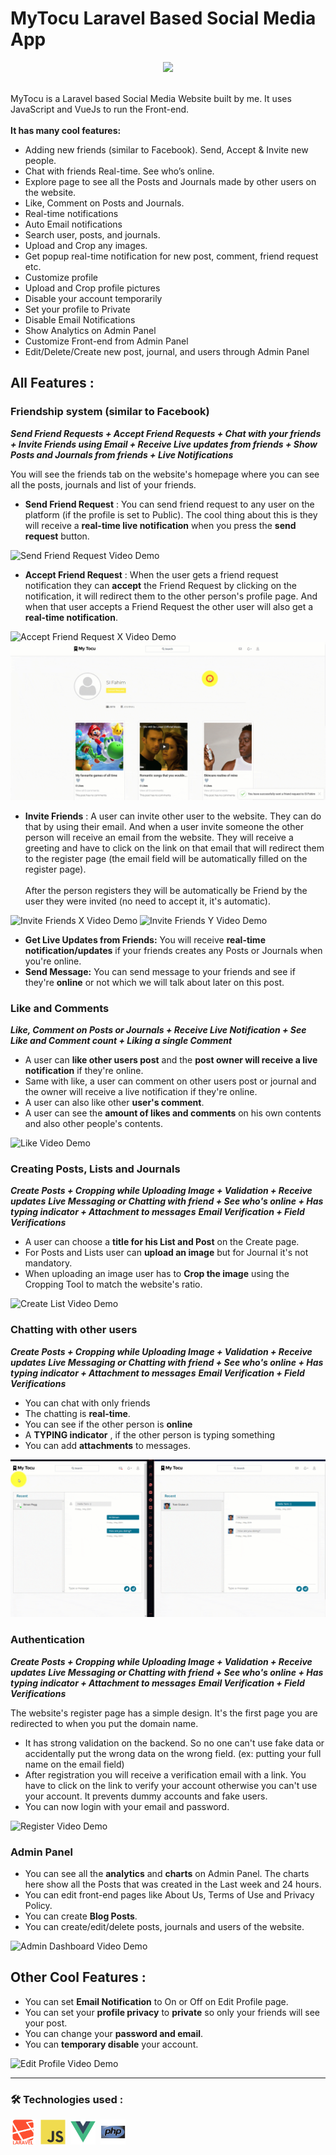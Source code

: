 # MyTocu Laravel Based Social Media App

<div id="header" align="center">
  <img src="https://raw.githubusercontent.com/spatie/laravel-permission/main/art/socialcard.png" />
</div>

<br>

MyTocu is a Laravel based Social Media Website built by me. It uses JavaScript and VueJs to run the Front-end. 
<br><br>
**It has many cool features:**
- Adding new friends (similar to Facebook). Send, Accept & Invite new people.
-	Chat with friends Real-time. See who’s online.
-	Explore page to see all the Posts and Journals made by other users on the website.
-	Like, Comment on Posts and Journals.
-	Real-time notifications
-	Auto Email notifications
-	Search user, posts, and journals.
-	Upload and Crop any images.
-	Get popup real-time notification for new post, comment, friend request etc.
-	Customize profile
-	Upload and Crop profile pictures
-	Disable your account temporarily
-	Set your profile to Private
-	Disable Email Notifications
-	Show Analytics on Admin Panel
-	Customize Front-end from Admin Panel
-	Edit/Delete/Create new post, journal, and users through Admin Panel

## All Features :

### Friendship system (similar to Facebook)

_**Send Friend Requests + Accept Friend Requests + Chat with your friends + Invite Friends using Email + Receive Live updates from friends + Show Posts and Journals from friends + Live Notifications**_

You will see the friends tab on the website&#39;s homepage where you can see all the posts, journals and list of your friends.

- **Send Friend Request** : You can send friend request to any user on the platform (if the profile is set to Public). The cool thing about this is they will receive a **real-time live notification** when you press the **send request** button.

![Send Friend Request Video Demo](/send_friend_request.gif)

- **Accept Friend Request** : When the user gets a friend request notification they can **accept** the Friend Request by clicking on the notification, it will redirect them to the other person&#39;s profile page. And when that user accepts a Friend Request the other user will also get a **real-time notification**.

![Accept Friend Request X Video Demo](/accept_friend_request_x.gif)
![Accept Friend Request Y Video Demo](/accept_friend_request_y.gif)

- **Invite Friends** : A user can invite other user to the website. They can do that by using their email. And when a user invite someone the other person will receive an email from the website. They will receive a greeting and have to click on the link on that email that will redirect them to the register page (the email field will be automatically filled on the register page). <br><br> After the person registers they will be automatically be Friend by the user they were invited (no need to accept it, it&#39;s automatic).

![Invite Friends X Video Demo](/invite_friend_x.gif)
![Invite Friends Y Video Demo](/invite_friend_y.gif)

- **Get Live Updates from Friends:** You will receive **real-time notification/updates** if your friends creates any Posts or Journals when you&#39;re online.
- **Send Message:** You can send message to your friends and see if they&#39;re **online** or not which we will talk about later on this post.

### Like and Comments

_**Like, Comment on Posts or Journals + Receive Live Notification + See Like and Comment count + Liking a single Comment**_

- A user can **like other users post** and the **post owner will receive a live notification** if they&#39;re online.
- Same with like, a user can comment on other users post or journal and the owner will receive a live notification if they&#39;re online.
- A user can also like other **user&#39;s comment**.
- A user can see the **amount of likes and comments** on his own contents and also other people&#39;s contents.

![Like Video Demo](/like.gif)

### Creating Posts, Lists and Journals

_**Create Posts + Cropping while Uploading Image + Validation + Receive updates**
**Live Messaging or Chatting with friend + See who&#39;s online + Has typing indicator + Attachment to messages**
**Email Verification + Field Verifications**_

- A user can choose a **title for his List and Post** on the Create page.
- For Posts and Lists user can **upload an image** but for Journal it&#39;s not mandatory.
- When uploading an image user has to **Crop the image** using the Cropping Tool to match the website&#39;s ratio.

![Create List Video Demo](/create_list.gif)

### Chatting with other users

_**Create Posts + Cropping while Uploading Image + Validation + Receive updates**
**Live Messaging or Chatting with friend + See who&#39;s online + Has typing indicator + Attachment to messages**
**Email Verification + Field Verifications**_

- You can chat with only friends
- The chatting is **real-time**.
- You can see if the other person is **online**
- A **TYPING indicator** , if the other person is typing something
- You can add **attachments** to messages.

![Chatting Video Demo](/chatting.gif)

### Authentication

_**Create Posts + Cropping while Uploading Image + Validation + Receive updates**
**Live Messaging or Chatting with friend + See who&#39;s online + Has typing indicator + Attachment to messages**
**Email Verification + Field Verifications**_

The website&#39;s register page has a simple design. It&#39;s the first page you are redirected to when you put the domain name.

- It has strong validation on the backend. So no one can&#39;t use fake data or accidentally put the wrong data on the wrong field. (ex: putting your full name on the email field)
- After registration you will receive a verification email with a link. You have to click on the link to verify your account otherwise you can&#39;t use your account. It prevents dummy accounts and fake users.
- You can now login with your email and password.

![Register Video Demo](/register.gif)

### Admin Panel

- You can see all the **analytics** and **charts** on Admin Panel. The charts here show all the Posts that was created in the Last week and 24 hours.
- You can edit front-end pages like About Us, Terms of Use and Privacy Policy.
- You can create **Blog Posts**.
- You can create/edit/delete posts, journals and users of the website.

![Admin Dashboard Video Demo](/admin_dashboard.gif)

## Other Cool Features :

- You can set **Email Notification** to On or Off on Edit Profile page.
- You can set your **profile privacy** to **private** so only your friends will see your post.
- You can change your **password and email**.
- You can **temporary disable** your account.

![Edit Profile Video Demo](/edit_profile.gif)

---

### :hammer_and_wrench: Technologies used :

<div>
  <img src="https://github.com/devicons/devicon/blob/master/icons/laravel/laravel-plain-wordmark.svg" title="Laravel" alt="Laravel" width="40" height="40"/>&nbsp;
  <img src="https://github.com/devicons/devicon/blob/master/icons/javascript/javascript-original.svg" title="JavaScript" alt="JavaScript" width="40" height="40"/>&nbsp;
  <img src="https://github.com/devicons/devicon/blob/master/icons/vuejs/vuejs-original.svg" title="VueJs" alt="VueJs" width="40" height="40"/>&nbsp;
  <img src="https://github.com/devicons/devicon/blob/master/icons/php/php-original.svg" title="PHP" alt="PHP" width="40" height="40"/>
</div>
